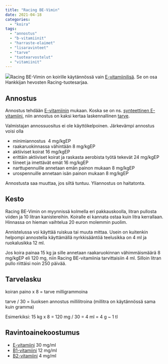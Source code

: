 ```yaml
---
title: "Racing BE-Vimin"
date: 2021-04-18
categories: 
  - "koira"
tags: 
  - "annostus"
  - "b-vitamiinit"
  - "harraste-elaimet"
  - "lisaravinteet"
  - "tarve"
  - "tuotearvostelut"
  - "vitamiinit"
---
```


[![](images/racing-be-vimin-250x250.png)](https://www.katiska.eu/wp-content/uploads/2021/04/racing-be-vimin.png)Racing BE-Vimin on koirille käytännössä vain [E-vitamiinilisä](https://www.katiska.eu/tieto/koira-tarve-vitamiini/e-vitamiini-ja-koira/). Se on osa Hankkijan hevosten Racing-tuotesarjaa.

## Annostus

Annostus tehdään [E-vitamiinin](https://www.katiska.eu/tieto/ravitsemus/e-vitamiinin-annostaminen-kaytannossa/) mukaan. Koska se on ns. [synteettinen E-vitamiini](https://www.katiska.eu/tieto/e-vitamiini/e-vitamiinin-aktiivisuus/), niin annostus on kaksi kertaa laskennallinen [tarve](https://www.katiska.eu/tieto/koira-tarve-yleinen/koiran-tarpeet-nrc/).

Valmistajan annossuositus ei ole käyttökelpoinen. Järkevämpi annostus voisi olla

- minimiannostus  4 mg/kgEP
- raakaruokinnassa vähintään 8 mg/kgEP
- aktiiviset koirat 16 mg/kgEP
- erittäin aktiiviset koirat ja raskasta aerobista työtä tekevät 24 mg/kgEP
- tiineet ja imettävät emät 16 mg/kgEP
- narttupennuille annetaan emän painon mukaan 8 mg/kgEP
- urospennuille annetaan isän painon mukaan 8 mg/kgEP

Annostusta saa muuttaa, jos siltä tuntuu. Yliannostus on haitatonta.

## Kesto

Racing BE-Vimin on myynnissä kolmella eri pakkauskoolla, litran pullosta viiden ja 10 litran kanistereihin. Koiralle ei kannata ostaa kuin litra kerrallaan. Hinnassa on hieman vaihtelua 20 euron molemmin puolim.

Annistelussa voi käyttää ruiskua tai muuta mittaa. Usein on kuitenkin helpompi annostella käyttämällä nyrkkisääntöä teelusikka on 4 ml ja ruokalusikka 12 ml.

Jos koira painaa 15 kg ja sille annetaan raakaruokinnan vähimmäismäärä 8 mg/kgEP eli 120 mg, niin Racing BE-vitamiinia tarvittaisiin 4 ml. Silloin litran pullo riittäisi noin 250 päivää.

## Tarvelasku

koiran paino x 8 = tarve milligrammoina

tarve / 30 = liuoksen annostus millilitroina (millitra on käytännössä sama kuin gramma) 

Esimerkiksi: 15 kg x 8 = 120 mg / 30 = 4 ml = 4 g ~ 1 tl

## Ravintoainekoostumus

- [E-vitamiini](https://www.katiska.eu/tieto/e-vitamiini/koira-e-vitamiini/) 30 mg/ml
- [B1-vitamiini](https://www.katiska.eu/tieto/b-vitamiinit/tiamiini-b1-vitamiini/) 12 mg/ml
- [B2-vitamiini](https://www.katiska.eu/tieto/b-vitamiinit/riboflaviini-b2-vitamiini/) 4 mg/ml
